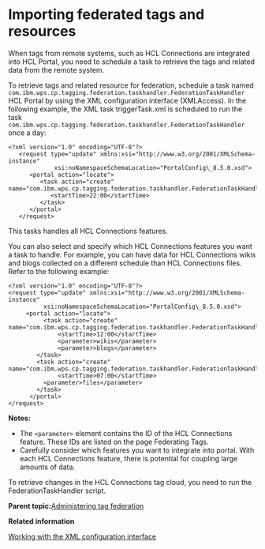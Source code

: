# Importing federated tags and resources 

When tags from remote systems, such as HCL Connections are integrated into HCL Portal, you need to schedule a task to retrieve the tags and related data from the remote system.

To retrieve tags and related resource for federation, schedule a task named `com.ibm.wps.cp.tagging.federation.taskhandler.FederationTaskHandler` HCL Portal by using the XML configuration interface \(XMLAccess\). In the following example, the XML task triggerTask.xml is scheduled to run the task `com.ibm.wps.cp.tagging.federation.taskhandler.FederationTaskHandler` once a day:

```
<?xml version="1.0" encoding="UTF-8"?>
   <request type="update" xmlns:xsi="http://www.w3.org/2001/XMLSchema-instance"
             xsi:noNamespaceSchemaLocation="PortalConfig\_8.5.0.xsd">  
      <portal action="locate">    
         <task action="create" name="com.ibm.wps.cp.tagging.federation.taskhandler.FederationTaskHandler">   
            <startTime>22:00</startTime>   
         </task> 
      </portal>
   </request>

```

This tasks handles all HCL Connections features.

You can also select and specify which HCL Connections features you want a task to handle. For example, you can have data for HCL Connections wikis and blogs collected on a different schedule than HCL Connections files. Refer to the following example:

```
<?xml version="1.0" encoding="UTF-8"?>
<request type="update" xmlns:xsi="http://www.w3.org/2001/XMLSchema-instance" 
          xsi:noNamespaceSchemaLocation="PortalConfig\_8.5.0.xsd"> 
     <portal action="locate">
          <task action="create" name="com.ibm.wps.cp.tagging.federation.taskhandler.FederationTaskHandler">
              <startTime>12:00</startTime>  
              <parameter>wikis</parameter>
              <parameter>blogs</parameter>
        </task>
        <task action="create" name="com.ibm.wps.cp.tagging.federation.taskhandler.FederationTaskHandler">
              <startTime>07:00</startTime> 
          <parameter>files</parameter>
        </task>
      </portal>
</request>
```

**Notes:**

-   The `<parameter>` element contains the ID of the HCL Connections feature. These IDs are listed on the page Federating Tags.
-   Carefully consider which features you want to integrate into portal. With each HCL Connections feature, there is potential for coupling large amounts of data.

To retrieve changes in the HCL Connections tag cloud, you need to run the FederationTaskHandler script.

**Parent topic:**[Administering tag federation ](../admin-system/tag_fed_admin.md)

**Related information**  


[Working with the XML configuration interface](../admin-system/adxmltsk.md)

